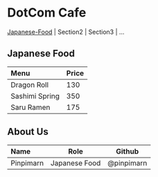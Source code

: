 # DotCom Cafe

[Japanese-Food](#Japanese-Food) | Section2 | Section3 | ...

## Japanese Food

| Menu           | Price |
|:----------------|-------|
| Dragon Roll    | 130   |
| Sashimi Spring | 350   |
| Saru Ramen     | 175   |


## About Us

| Name      | Role      | Github          |
|:----------|-----------|-----------------|
| Pinpimarn | Japanese Food | @pinpimarn |

